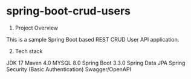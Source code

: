 # spring-boot-crud-users

1. Project Overview 

This is a sample Spring Boot based REST CRUD User API application.

2. Tech stack

JDK 17
Maven 4.0
MYSQL 8.0
Spring Boot 3.3.0
Spring Data JPA
Spring Security (Basic Authentication)
Swagger/OpenAPI
